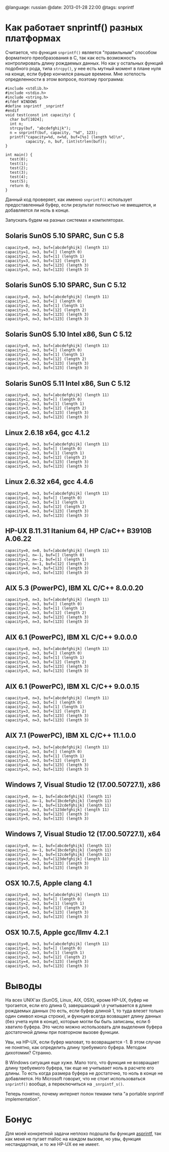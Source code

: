 @language: russian
@date: 2013-01-28 22:00
@tags: snprintf

Как работает snprintf() разных платформах
=========================================

Считается, что функция `snprintf()` является "правильным" способом форматного
преобразования в С, так как есть возможность контролировать длину рождаемых
данных. Но как у остальных функций подобного рода, типа `strcpy()`, у нее есть
мутный момент в плане нуля на конце, если буфер кончился раньше времени.
Мне хотелость определенности в этом вопросе, поэтому программа:

    #include <stdlib.h>
    #include <stdio.h>
    #include <string.h>
    #ifdef WINDOWS
    #define snprintf _snprintf
    #endif
    void test(const int capacity) {
      char buf[1024];
      int n;
      strcpy(buf, "abcdefghijk");
      n = snprintf(buf, capacity, "%d", 123);
      printf("capacity=%d, n=%d, buf=[%s] (length %d)\n",
             capacity, n, buf, (int)strlen(buf));
    }

    int main() {
      test(0);
      test(1);
      test(2);
      test(3);
      test(4);
      test(5);
      return 0;
    }

Данный код проверяет, как именно `snprintf()` использует предоставленный
буфер, если результат полностью не вмещается, и добавляется ли ноль в конце.

Запускать будем на разных системах и компиляторах.

Solaris SunOS 5.10 SPARC, Sun C 5.8
-----------------------------------

    capacity=0, n=3, buf=[abcdefghijk] (length 11)
    capacity=1, n=3, buf=[] (length 0)
    capacity=2, n=3, buf=[1] (length 1)
    capacity=3, n=3, buf=[12] (length 2)
    capacity=4, n=3, buf=[123] (length 3)
    capacity=5, n=3, buf=[123] (length 3)

Solaris SunOS 5.10 SPARC, Sun C 5.12
------------------------------------

    capacity=0, n=3, buf=[abcdefghijk] (length 11)
    capacity=1, n=3, buf=[] (length 0)
    capacity=2, n=3, buf=[1] (length 1)
    capacity=3, n=3, buf=[12] (length 2)
    capacity=4, n=3, buf=[123] (length 3)
    capacity=5, n=3, buf=[123] (length 3)

Solaris SunOS 5.10 Intel x86, Sun C 5.12
----------------------------------------

    capacity=0, n=3, buf=[abcdefghijk] (length 11)
    capacity=1, n=3, buf=[] (length 0)
    capacity=2, n=3, buf=[1] (length 1)
    capacity=3, n=3, buf=[12] (length 2)
    capacity=4, n=3, buf=[123] (length 3)
    capacity=5, n=3, buf=[123] (length 3)

Solaris SunOS 5.11 Intel x86, Sun C 5.12
----------------------------------------

    capacity=0, n=3, buf=[abcdefghijk] (length 11)
    capacity=1, n=3, buf=[] (length 0)
    capacity=2, n=3, buf=[1] (length 1)
    capacity=3, n=3, buf=[12] (length 2)
    capacity=4, n=3, buf=[123] (length 3)
    capacity=5, n=3, buf=[123] (length 3)

Linux 2.6.18 x64, gcc 4.1.2
----------------------------

    capacity=0, n=3, buf=[abcdefghijk] (length 11)
    capacity=1, n=3, buf=[] (length 0)
    capacity=2, n=3, buf=[1] (length 1)
    capacity=3, n=3, buf=[12] (length 2)
    capacity=4, n=3, buf=[123] (length 3)
    capacity=5, n=3, buf=[123] (length 3)

Linux 2.6.32 x64, gcc 4.4.6
----------------------------

    capacity=0, n=3, buf=[abcdefghijk] (length 11)
    capacity=1, n=3, buf=[] (length 0)
    capacity=2, n=3, buf=[1] (length 1)
    capacity=3, n=3, buf=[12] (length 2)
    capacity=4, n=3, buf=[123] (length 3)
    capacity=5, n=3, buf=[123] (length 3)

HP-UX B.11.31 Itanium 64, HP C/aC++ B3910B A.06.22
--------------------------------------------------

    capacity=0, n=0, buf=[abcdefghijk] (length 11)
    capacity=1, n=-1, buf=[] (length 0)
    capacity=2, n=-1, buf=[1] (length 1)
    capacity=3, n=-1, buf=[12] (length 2)
    capacity=4, n=3, buf=[123] (length 3)
    capacity=5, n=3, buf=[123] (length 3)

AIX 5.3 (PowerPC), IBM XL C/C++ 8.0.0.20
----------------------------------------

    capacity=0, n=3, buf=[abcdefghijk] (length 11)
    capacity=1, n=3, buf=[] (length 0)
    capacity=2, n=3, buf=[1] (length 1)
    capacity=3, n=3, buf=[12] (length 2)
    capacity=4, n=3, buf=[123] (length 3)
    capacity=5, n=3, buf=[123] (length 3)

AIX 6.1 (PowerPC), IBM XL C/C++ 9.0.0.0
---------------------------------------

    capacity=0, n=3, buf=[abcdefghijk] (length 11)
    capacity=1, n=3, buf=[] (length 0)
    capacity=2, n=3, buf=[1] (length 1)
    capacity=3, n=3, buf=[12] (length 2)
    capacity=4, n=3, buf=[123] (length 3)
    capacity=5, n=3, buf=[123] (length 3)

AIX 6.1 (PowerPC), IBM XL C/C++ 9.0.0.15
----------------------------------------

    capacity=0, n=3, buf=[abcdefghijk] (length 11)
    capacity=1, n=3, buf=[] (length 0)
    capacity=2, n=3, buf=[1] (length 1)
    capacity=3, n=3, buf=[12] (length 2)
    capacity=4, n=3, buf=[123] (length 3)
    capacity=5, n=3, buf=[123] (length 3)

AIX 7.1 (PowerPC), IBM XL C/C++ 11.1.0.0
----------------------------------------

    capacity=0, n=3, buf=[abcdefghijk] (length 11)
    capacity=1, n=3, buf=[] (length 0)
    capacity=2, n=3, buf=[1] (length 1)
    capacity=3, n=3, buf=[12] (length 2)
    capacity=4, n=3, buf=[123] (length 3)
    capacity=5, n=3, buf=[123] (length 3)

Windows 7, Visual Studio 12 (17.00.50727.1), x86
------------------------------------------------

    capacity=0, n=-1, buf=[abcdefghijk] (length 11)
    capacity=1, n=-1, buf=[1bcdefghijk] (length 11)
    capacity=2, n=-1, buf=[12cdefghijk] (length 11)
    capacity=3, n=3, buf=[123defghijk] (length 11)
    capacity=4, n=3, buf=[123] (length 3)
    capacity=5, n=3, buf=[123] (length 3)

Windows 7, Visual Studio 12 (17.00.50727.1), x64
------------------------------------------------

    capacity=0, n=-1, buf=[abcdefghijk] (length 11)
    capacity=1, n=-1, buf=[1bcdefghijk] (length 11)
    capacity=2, n=-1, buf=[12cdefghijk] (length 11)
    capacity=3, n=3, buf=[123defghijk] (length 11)
    capacity=4, n=3, buf=[123] (length 3)
    capacity=5, n=3, buf=[123] (length 3)

OSX 10.7.5, Apple clang 4.1
---------------------------

    capacity=0, n=3, buf=[abcdefghijk] (length 11)
    capacity=1, n=3, buf=[] (length 0)
    capacity=2, n=3, buf=[1] (length 1)
    capacity=3, n=3, buf=[12] (length 2)
    capacity=4, n=3, buf=[123] (length 3)
    capacity=5, n=3, buf=[123] (length 3)

OSX 10.7.5, Apple gcc/llmv 4.2.1
--------------------------------

    capacity=0, n=3, buf=[abcdefghijk] (length 11)
    capacity=1, n=3, buf=[] (length 0)
    capacity=2, n=3, buf=[1] (length 1)
    capacity=3, n=3, buf=[12] (length 2)
    capacity=4, n=3, buf=[123] (length 3)
    capacity=5, n=3, buf=[123] (length 3)

Выводы
======

На всех UNIX'ах (SunOS, Linux, AIX, OSX), кроме HP-UX, буфер не
трогается, если его длина 0, завершающий `\0` учитывается в длине рождаемых
данных (то есть, если буфер длиной 1, то туда влезет только один символ конца
строки), и фукнция всегда возващает длину данных (без учета нуля в конце),
которые могли бы быть записаны, если б хватило буфера. Это число можно
использовать для выделения буфера достаточной длины при повторном вызове
функции.

Увы, на HP-UX, если буфер маловат, то возвращается -1. В этом случае не понятно,
как определить длину требуемого буфера. Методом дихотомии? Странно.

В Windows ситуация еще хуже. Мало того, что функция не возвращает длину
требуемого буфера, так еще не учитывает ноль в расчете его длины. То есть
когда размера буфера не достаточно, то ноль в конце не добавляется.
Но Microsoft говорит, что не стоит использоваться `snprintf()` вообще,
а переключиться на `_snrpintf_s()`.

Теперь понятно, почему интернет полон темами типа "a portable snprintf
implementation".

Бонус
=====

Для моей конкретной задачи неплохо подошла бы функция [asprintf][], так как
меня не пугает malloc на каждом вызове, но увы, функция нестандартная, и то же
HP-UX ее не имеет.

[asprintf]: http://linux.die.net/man/3/asprintf
